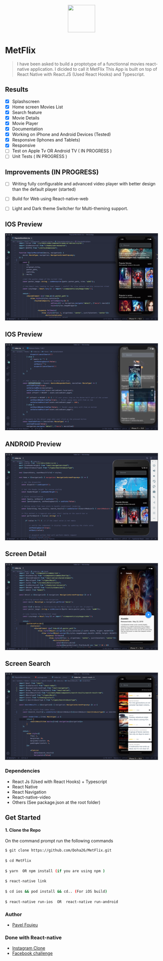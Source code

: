 <p align="center">
    <img width="90" height="90" src="https://i.ibb.co/QQ3mbpq/logo.jpg">
</p>


# MetFlix 

>I have been asked to build a proptotype of a functionnal movies react-native application. I dicided to call it MetFlix
 This App is built on top of React Native with React.JS (Used React Hooks) and Typescript. 
 
 ## Results
- [x] Splashscreen
- [x] Home screen Movies List
- [x] Search feature
- [x] Movie Details
- [x] Movie Player
- [x] Documentation
- [x] Working on iPhone and Android Devices (Tested)
- [x] Responsive (Iphones and Tablets)
- [x] Responsive
- [ ] Test on Apple Tv OR Android TV ( IN PROGRESS )
- [ ] Unit Tests ( IN PROGRESS )

 ## Improvements (IN PROGRESS)
- [ ] Writing fully configurable and advanced video player with 
      better design than the default player (started) 
- [ ] Build for Web using React-native-web
- [ ] Light and Dark theme Switcher for Multi-theming support.


##  IOS Preview
![App-demo](./src/screenshots/home_ios.png)

##  IOS Preview
![App-demo](./src/screenshots/on_item_long_press.png)

##  ANDROID Preview
![App-demo](./src/screenshots/home_android.png)

##  Screen Detail
![App-demo](./src/screenshots/detail_ios.png)

##  Screen Search
![App-demo](./src/screenshots/search_ios.png)


### Dependencies

 - React Js (Used with React Hooks) + Typescript
 - React Native
 - React Navigation
 - React-native-video
 - Others (See package.json at the root folder)
 
 ## Get Started
 
 #### 1. Clone the Repo
 
 On the command prompt run the following commands
 ```sh
 $ git clone https://github.com/Doha26/MetFlix.git
 
 $ cd MetFlix
 
 $ yarn  OR npm install (if you are using npm )

 $ react-native link
 
 $ cd ios && pod install && cd.. (For iOS build)
 
 $ react-native run-ios  OR  react-native run-android
 
 ```
 
 ### Author
 
 *	[Pavel Foujeu](mailto:foujeupavel@gmail.com)
 
 ### Done with React-native
 
 *	[Instagram Clone ](https://github.com/Doha26/Instagram-clone)
 *	[Facebook challenge ](https://github.com/Doha26/Facebook-React-native)

